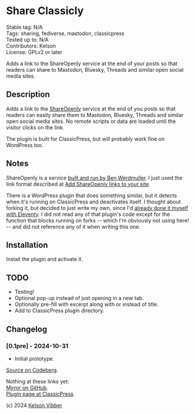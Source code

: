 # Share Classicly

Stable tag: N/A  
Tags: sharing, fediverse, mastodon, classicpress  
Tested up to: N/A  
Contributors: Kelson  
License: GPLv2 or later

Adds a link to the ShareOpenly service at the end of your posts so that readers can share to Mastodon, Bluesky, Threads and similar open social media sites.

## Description

Adds a link to the [ShareOpenly](https://shareopenly.org/) service at the end of you posts so that readers can easily share them to Mastodon, Bluesky, Threads and similar open social media sites. No remote scripts or data are loaded until the visitor clicks on the link.

The plugin is built for ClassicPress, but will probably work fine on WordPress too.

## Notes

ShareOpenly is a service [built and run by Ben Werdmuller](https://werd.io/2024/share-openly). I just used the link format described at [Add ShareOpenly links to your site](https://shareopenly.org/add/).

There is a WordPress plugin that does something similar, but it detects when it's running on ClassicPress and deactivates itself. I thought about forking it, but decided to just write my own, since I'd [already done it myself with Eleventy](https://hyperborea.org/tech-tips/share-openly/). I did not read any of that plugin's code except for the function that blocks running on forks -- which I'm obviously not using here! -- and did not reference any of it when writing this one.

## Installation

Install the plugin and activate it.

## TODO

- Testing!
- Optional pop-up instead of just opening in a new tab.
- Optionally pre-fill with excerpt along with or instead of title.
- Add to ClassicPress plugin directory.

## Changelog

### [0.1pre] - 2024-10-31

* Initial prototype.

[Source on Codeberg](https://codeberg.org/kvibber/share-classicly).  

Nothing at these links yet:  
[Mirror on GitHub](https://github.com/kvibber/share-classicly).  
[Plugin page at ClassicPress](https://directory.classicpress.net/plugins/share-classicly).

(c) 2024 [Kelson Vibber](https://kvibber.com/)
